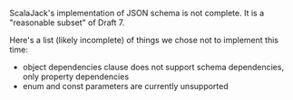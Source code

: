 ScalaJack's implementation of JSON schema is not complete.  It is a "reasonable subset" of Draft 7.

Here's a list (likely incomplete) of things we chose not to implement this time:

* object dependencies clause does not support schema dependencies, only property dependencies
* enum and const parameters are currently unsupported
